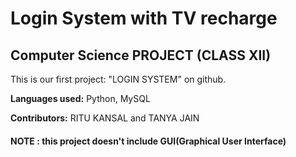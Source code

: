 # Login System with TV recharge

Computer Science PROJECT (CLASS XII)
---
This is our first project: "LOGIN SYSTEM" on github.<br>

**Languages used:** Python, MySQL<br>

**Contributors:** RITU KANSAL and TANYA JAIN<br>
#### NOTE : this project doesn't include GUI(Graphical User Interface)
